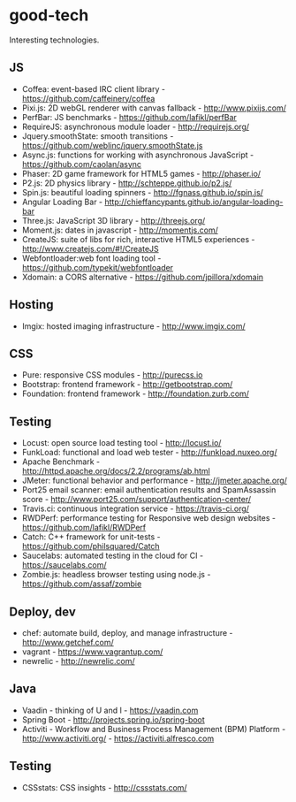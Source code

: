 good-tech
=========

Interesting technologies.


## JS

* Coffea: event-based IRC client library - https://github.com/caffeinery/coffea
* Pixi.js: 2D webGL renderer with canvas fallback - http://www.pixijs.com/
* PerfBar: JS benchmarks - https://github.com/lafikl/perfBar
* RequireJS: asynchronous module loader - http://requirejs.org/
* Jquery.smoothState: smooth transitions - https://github.com/weblinc/jquery.smoothState.js
* Async.js: functions for working with asynchronous JavaScript - https://github.com/caolan/async
* Phaser: 2D game framework for HTML5 games - http://phaser.io/
* P2.js: 2D physics library - http://schteppe.github.io/p2.js/
* Spin.js: beautiful loading spinners - http://fgnass.github.io/spin.js/
* Angular Loading Bar - http://chieffancypants.github.io/angular-loading-bar
* Three.js: JavaScript 3D library - http://threejs.org/
* Moment.js: dates in javascript - http://momentjs.com/
* CreateJS: suite of libs for rich, interactive HTML5 experiences - http://www.createjs.com/#!/CreateJS
* Webfontloader:web font loading tool - https://github.com/typekit/webfontloader
* Xdomain: a CORS alternative - https://github.com/jpillora/xdomain

## Hosting

* Imgix: hosted imaging infrastructure - http://www.imgix.com/

## CSS

* Pure: responsive CSS modules - http://purecss.io
* Bootstrap: frontend framework - http://getbootstrap.com/
* Foundation: frontend framework - http://foundation.zurb.com/

## Testing 

* Locust: open source load testing tool - http://locust.io/
* FunkLoad: functional and load web tester - http://funkload.nuxeo.org/
* Apache Benchmark - http://httpd.apache.org/docs/2.2/programs/ab.html
* JMeter: functional behavior and performance - http://jmeter.apache.org/
* Port25 email scanner: email authentication results and SpamAssassin score -  http://www.port25.com/support/authentication-center/
* Travis.ci: continuous integration service - https://travis-ci.org/
* RWDPerf: performance testing for Responsive web design websites - https://github.com/lafikl/RWDPerf
* Catch: C++ framework for unit-tests - https://github.com/philsquared/Catch
* Saucelabs: automated testing in the cloud for CI - https://saucelabs.com/
* Zombie.js: headless browser testing using node.js - https://github.com/assaf/zombie

## Deploy, dev

* chef: automate build, deploy, and manage  infrastructure - http://www.getchef.com/
* vagrant - https://www.vagrantup.com/
* newrelic - http://newrelic.com/

## Java

* Vaadin - thinking of U and I - https://vaadin.com
* Spring Boot - http://projects.spring.io/spring-boot
* Activiti - Workflow and Business Process Management (BPM) Platform - http://www.activiti.org/ - https://activiti.alfresco.com

## Testing

* CSSstats: CSS insights - http://cssstats.com/

